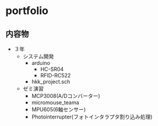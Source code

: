 # portfolio

## 内容物
* ３年
    * システム開発
        * arduino
            * HC-SR04
            * RFID-RC522
        * hkk_project.sch
    * ゼミ演習
        * MCP3008(A/Dコンバーター)
        * micromouse_teama
        * MPU605(6軸センサー)
        * Photointerrupter(フォトインタラプタ割り込み処理)
